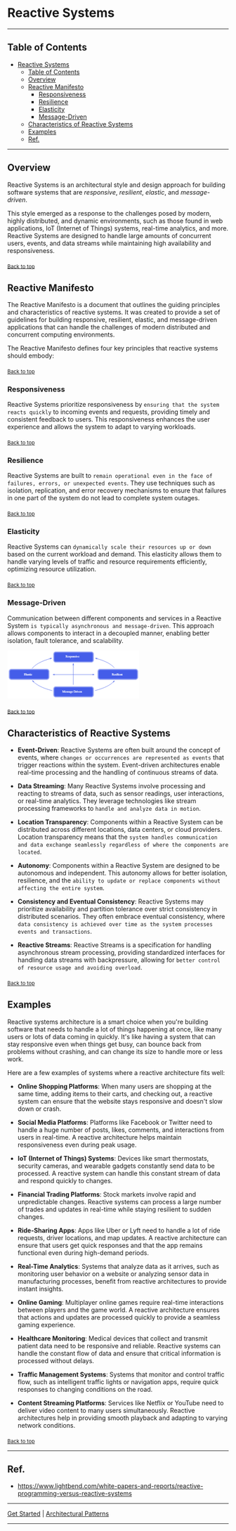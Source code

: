 # Reactive Systems

---

## Table of Contents
<!-- TOC -->
* [Reactive Systems](#reactive-systems)
  * [Table of Contents](#table-of-contents)
  * [Overview](#overview)
  * [Reactive Manifesto](#reactive-manifesto)
    * [Responsiveness](#responsiveness)
    * [Resilience](#resilience)
    * [Elasticity](#elasticity)
    * [Message-Driven](#message-driven)
  * [Characteristics of Reactive Systems](#characteristics-of-reactive-systems)
  * [Examples](#examples)
  * [Ref.](#ref)
<!-- TOC -->

---

## Overview
Reactive Systems is an architectural style and design approach for building software systems that are *responsive*, *resilient*, *elastic*, and *message-driven*. 

This style emerged as a response to the challenges posed by modern, highly distributed, and dynamic environments, such as those found in web applications, IoT (Internet of Things) systems, real-time analytics, and more. Reactive Systems are designed to handle large amounts of concurrent users, events, and data streams while maintaining high availability and responsiveness.

<sub>[Back to top](#table-of-contents)</sub>

## Reactive Manifesto
The Reactive Manifesto is a document that outlines the guiding principles and characteristics of reactive systems. It was created to provide a set of guidelines for building responsive, resilient, elastic, and message-driven applications that can handle the challenges of modern distributed and concurrent computing environments.

The Reactive Manifesto defines four key principles that reactive systems should embody:

<sub>[Back to top](#table-of-contents)</sub>

### Responsiveness

Reactive Systems prioritize responsiveness by `ensuring that the system reacts quickly` to incoming events and requests, providing timely and consistent feedback to users. This responsiveness enhances the user experience and allows the system to adapt to varying workloads.

<sub>[Back to top](#table-of-contents)</sub>

### Resilience

Reactive Systems are built to `remain operational even in the face of failures, errors, or unexpected events`. They use techniques such as isolation, replication, and error recovery mechanisms to ensure that failures in one part of the system do not lead to complete system outages.

<sub>[Back to top](#table-of-contents)</sub>

### Elasticity

Reactive Systems can `dynamically scale their resources up or down` based on the current workload and demand. This elasticity allows them to handle varying levels of traffic and resource requirements efficiently, optimizing resource utilization.

<sub>[Back to top](#table-of-contents)</sub>

### Message-Driven

Communication between different components and services in a Reactive System `is typically asynchronous and message-driven`. This approach allows components to interact in a decoupled manner, enabling better isolation, fault tolerance, and scalability.

![img.png](../../img/reactive.png)

<sub>[Back to top](#table-of-contents)</sub>

## Characteristics of Reactive Systems

- **Event-Driven**: Reactive Systems are often built around the concept of events, where `changes or occurrences are represented as events` that trigger reactions within the system. Event-driven architectures enable real-time processing and the handling of continuous streams of data.


- **Data Streaming**: Many Reactive Systems involve processing and reacting to streams of data, such as sensor readings, user interactions, or real-time analytics. They leverage technologies like stream processing frameworks to `handle and analyze data in motion`.


- **Location Transparency**: Components within a Reactive System can be distributed across different locations, data centers, or cloud providers. Location transparency means that the `system handles communication and data exchange seamlessly regardless of where the components are located`.


- **Autonomy**: Components within a Reactive System are designed to be autonomous and independent. This autonomy allows for better isolation, resilience, and the `ability to update or replace components without affecting the entire system`.


- **Consistency and Eventual Consistency**: Reactive Systems may prioritize availability and partition tolerance over strict consistency in distributed scenarios. They often embrace eventual consistency, where `data consistency is achieved over time as the system processes events and transactions`.


- **Reactive Streams**: Reactive Streams is a specification for handling asynchronous stream processing, providing standardized interfaces for handling data streams with backpressure, allowing for `better control of resource usage and avoiding overload`.


<sub>[Back to top](#table-of-contents)</sub>

## Examples

Reactive systems architecture is a smart choice when you're building software that needs to handle a lot of things happening at once, like many users or lots of data coming in quickly. It's like having a system that can stay responsive even when things get busy, can bounce back from problems without crashing, and can change its size to handle more or less work.

Here are a few examples of systems where a reactive architecture fits well:

- **Online Shopping Platforms**: When many users are shopping at the same time, adding items to their carts, and checking out, a reactive system can ensure that the website stays responsive and doesn't slow down or crash.


- **Social Media Platforms**: Platforms like Facebook or Twitter need to handle a huge number of posts, likes, comments, and interactions from users in real-time. A reactive architecture helps maintain responsiveness even during peak usage.


- **IoT (Internet of Things) Systems**: Devices like smart thermostats, security cameras, and wearable gadgets constantly send data to be processed. A reactive system can handle this constant stream of data and respond quickly to changes.


- **Financial Trading Platforms**: Stock markets involve rapid and unpredictable changes. Reactive systems can process a large number of trades and updates in real-time while staying resilient to sudden changes.


- **Ride-Sharing Apps**: Apps like Uber or Lyft need to handle a lot of ride requests, driver locations, and map updates. A reactive architecture can ensure that users get quick responses and that the app remains functional even during high-demand periods.


- **Real-Time Analytics**: Systems that analyze data as it arrives, such as monitoring user behavior on a website or analyzing sensor data in manufacturing processes, benefit from reactive architectures to provide instant insights.


- **Online Gaming**: Multiplayer online games require real-time interactions between players and the game world. A reactive architecture ensures that actions and updates are processed quickly to provide a seamless gaming experience.


- **Healthcare Monitoring**: Medical devices that collect and transmit patient data need to be responsive and reliable. Reactive systems can handle the constant flow of data and ensure that critical information is processed without delays.


- **Traffic Management Systems**: Systems that monitor and control traffic flow, such as intelligent traffic lights or navigation apps, require quick responses to changing conditions on the road.


- **Content Streaming Platforms**: Services like Netflix or YouTube need to deliver video content to many users simultaneously. Reactive architectures help in providing smooth playback and adapting to varying network conditions.



<sub>[Back to top](#table-of-contents)</sub>

___

## Ref.

- https://www.lightbend.com/white-papers-and-reports/reactive-programming-versus-reactive-systems

___

[Get Started](../../get-started.md) |
[Architectural Patterns](../../get-started.md#architectural-patterns) 

---